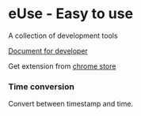 # eUse - Easy to use
A collection of development tools

[Document for developer](https://github.com/wuwen2333/e-use/blob/master/development.md)

Get extension from [chrome store](https://github.com/wuwen2333/e-use/blob/master/development.md)

### Time conversion
Convert between timestamp and time.
